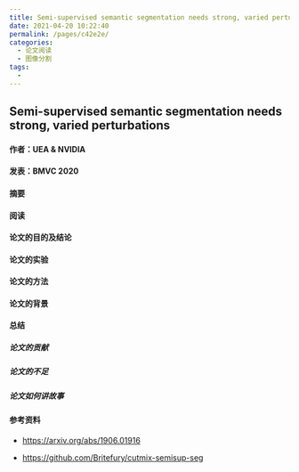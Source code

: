```yaml
---
title: Semi-supervised semantic segmentation needs strong, varied perturbations
date: 2021-04-20 10:22:40
permalink: /pages/c42e2e/
categories:
  - 论文阅读
  - 图像分割
tags:
  - 
---
```

## Semi-supervised semantic segmentation needs strong, varied perturbations

#### 作者：UEA & NVIDIA

#### 发表：BMVC 2020

#### 摘要



#### 阅读



#### 论文的目的及结论



#### 论文的实验



#### 论文的方法



#### 论文的背景



#### 总结

##### 论文的贡献

##### 论文的不足

##### 论文如何讲故事

#### 参考资料

- https://arxiv.org/abs/1906.01916

- https://github.com/Britefury/cutmix-semisup-seg

